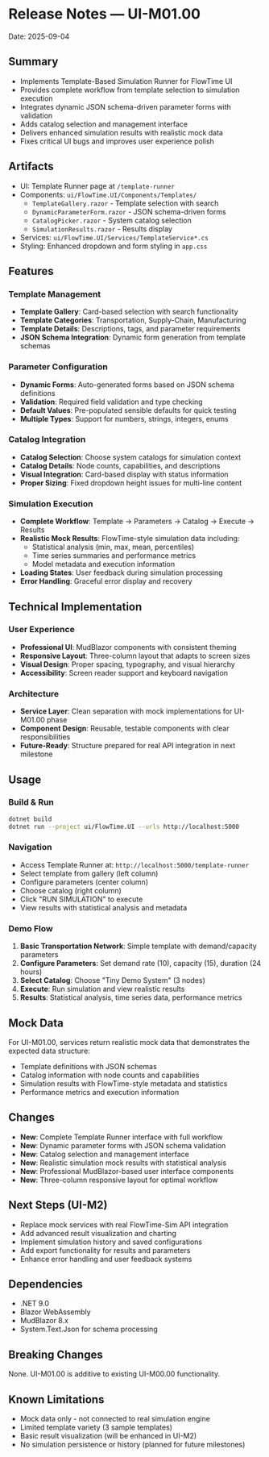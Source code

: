 # Release Notes — UI-M01.00

Date: 2025-09-04

## Summary
- Implements Template-Based Simulation Runner for FlowTime UI
- Provides complete workflow from template selection to simulation execution  
- Integrates dynamic JSON schema-driven parameter forms with validation
- Adds catalog selection and management interface
- Delivers enhanced simulation results with realistic mock data
- Fixes critical UI bugs and improves user experience polish

## Artifacts
- UI: Template Runner page at `/template-runner`
- Components: `ui/FlowTime.UI/Components/Templates/`
  - `TemplateGallery.razor` - Template selection with search
  - `DynamicParameterForm.razor` - JSON schema-driven forms
  - `CatalogPicker.razor` - System catalog selection
  - `SimulationResults.razor` - Results display
- Services: `ui/FlowTime.UI/Services/TemplateService*.cs`
- Styling: Enhanced dropdown and form styling in `app.css`

## Features

### Template Management
- **Template Gallery**: Card-based selection with search functionality
- **Template Categories**: Transportation, Supply-Chain, Manufacturing
- **Template Details**: Descriptions, tags, and parameter requirements
- **JSON Schema Integration**: Dynamic form generation from template schemas

### Parameter Configuration  
- **Dynamic Forms**: Auto-generated forms based on JSON schema definitions
- **Validation**: Required field validation and type checking
- **Default Values**: Pre-populated sensible defaults for quick testing
- **Multiple Types**: Support for numbers, strings, integers, enums

### Catalog Integration
- **Catalog Selection**: Choose system catalogs for simulation context
- **Catalog Details**: Node counts, capabilities, and descriptions  
- **Visual Integration**: Card-based display with status information
- **Proper Sizing**: Fixed dropdown height issues for multi-line content

### Simulation Execution
- **Complete Workflow**: Template → Parameters → Catalog → Execute → Results
- **Realistic Mock Results**: FlowTime-style simulation data including:
  - Statistical analysis (min, max, mean, percentiles)
  - Time series summaries and performance metrics
  - Model metadata and execution information
- **Loading States**: User feedback during simulation processing
- **Error Handling**: Graceful error display and recovery

## Technical Implementation

### User Experience
- **Professional UI**: MudBlazor components with consistent theming
- **Responsive Layout**: Three-column layout that adapts to screen sizes
- **Visual Design**: Proper spacing, typography, and visual hierarchy
- **Accessibility**: Screen reader support and keyboard navigation

### Architecture
- **Service Layer**: Clean separation with mock implementations for UI-M01.00 phase
- **Component Design**: Reusable, testable components with clear responsibilities  
- **Future-Ready**: Structure prepared for real API integration in next milestone

## Usage

### Build & Run
```bash
dotnet build
dotnet run --project ui/FlowTime.UI --urls http://localhost:5000
```

### Navigation
- Access Template Runner at: `http://localhost:5000/template-runner`
- Select template from gallery (left column)
- Configure parameters (center column) 
- Choose catalog (right column)
- Click "RUN SIMULATION" to execute
- View results with statistical analysis and metadata

### Demo Flow
1. **Basic Transportation Network**: Simple template with demand/capacity parameters
2. **Configure Parameters**: Set demand rate (10), capacity (15), duration (24 hours)
3. **Select Catalog**: Choose "Tiny Demo System" (3 nodes)
4. **Execute**: Run simulation and view realistic results
5. **Results**: Statistical analysis, time series data, performance metrics

## Mock Data
For UI-M01.00, services return realistic mock data that demonstrates the expected data structure:
- Template definitions with JSON schemas
- Catalog information with node counts and capabilities
- Simulation results with FlowTime-style metadata and statistics
- Performance metrics and execution information

## Changes
- **New**: Complete Template Runner interface with full workflow
- **New**: Dynamic parameter forms with JSON schema validation
- **New**: Catalog selection and management interface
- **New**: Realistic simulation mock results with statistical analysis
- **New**: Professional MudBlazor-based user interface components
- **New**: Three-column responsive layout for optimal workflow

## Next Steps (UI-M2)
- Replace mock services with real FlowTime-Sim API integration
- Add advanced result visualization and charting
- Implement simulation history and saved configurations
- Add export functionality for results and parameters
- Enhance error handling and user feedback systems

## Dependencies
- .NET 9.0
- Blazor WebAssembly
- MudBlazor 8.x
- System.Text.Json for schema processing

## Breaking Changes
None. UI-M01.00 is additive to existing UI-M00.00 functionality.

## Known Limitations
- Mock data only - not connected to real simulation engine
- Limited template variety (3 sample templates)
- Basic result visualization (will be enhanced in UI-M2)
- No simulation persistence or history (planned for future milestones)
